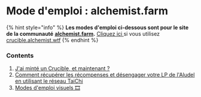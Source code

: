 # Mode d'emploi : alchemist.farm

{% hint style="info" %}
**Les modes d'emploi ci-dessous sont pour le site de la communauté** [**alchemist.farm**](https://alchemist.farm/)**.**      [Cliquez ici ](../guides-crucible.alchemist.wtf/)si vous utilisez [crucible.alchemist.wtf](https://crucible.alchemist.wtf/)
{% endhint %}

### Contents

1. [J'ai minté un Crucible, et maintenant ?](i-minted-a-crucible-now-what.md)
2. [Comment récupérer les récompenses et désengager votre LP de l'Aludel en utilisant le réseau TaiChi](how-to-claim-rewards-and-unsubscribe-your-lp-from-the-aludel-using-the-taichi-network.md)
3. [Modes d'emploi visuels 🎞](visual-guides.md)

